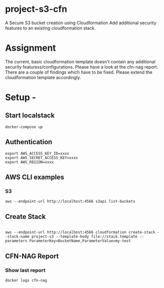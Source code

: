 # project-s3-cfn
A Secure S3 bucket creation using Cloudformation
Add additional security features to an existing cloudformation stack.

# Assignment

The current, basic cloudformation template doesn't contain any additional security featuress/configurations. Please have a look at the cfn-nag report. There are a couple of findings which have to be fixed. Please extend the cloudformation template accordingly.

# Setup - 

## Start localstack

```shell
docker-compose up
```

## Authentication
```shell
export AWS_ACCESS_KEY_ID=xxxx
export AWS_SECRET_ACCESS_KEY=xxxx
export AWS_REGION=xxxx
```
## AWS CLI examples
### S3
```shell
aws --endpoint-url http://localhost:4566 s3api list-buckets
```

## Create Stack
```shell

aws --endpoint-url http://localhost:4566 cloudformation create-stack --stack-name project-s3 --template-body file://stack.template --parameters ParameterKey=BucketName,ParameterValue=my-test

```

## CFN-NAG Report

### Show last report
```shell
docker logs cfn-nag

```


